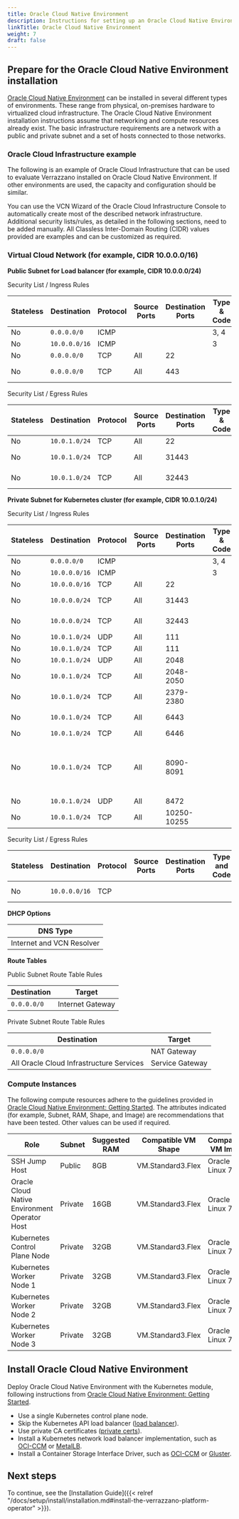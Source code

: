 ```yaml
---
title: Oracle Cloud Native Environment
description: Instructions for setting up an Oracle Cloud Native Environment cluster for Verrazzano
linkTitle: Oracle Cloud Native Environment
weight: 7
draft: false
---
```


## Prepare for the Oracle Cloud Native Environment installation
[Oracle Cloud Native Environment](https://docs.oracle.com/en/operating-systems/olcne/) can be installed in several different types of environments.
These range from physical, on-premises hardware to virtualized cloud infrastructure.
The Oracle Cloud Native Environment installation instructions assume that networking and compute resources already exist.
The basic infrastructure requirements are a network with a public and private subnet
and a set of hosts connected to those networks.

### Oracle Cloud Infrastructure example
The following is an example of Oracle Cloud Infrastructure that can be used to evaluate Verrazzano installed on Oracle Cloud Native Environment.
If other environments are used, the capacity and configuration should be similar.

You can use the VCN Wizard of the Oracle Cloud Infrastructure Console to automatically create most of the described network infrastructure.
Additional security lists/rules, as detailed in the following sections, need to be added manually.
All Classless Inter-Domain Routing (CIDR) values provided are examples and can be customized as required.

### Virtual Cloud Network (for example, CIDR 10.0.0.0/16)
**Public Subnet for Load balancer (for example, CIDR 10.0.0.0/24)**

Security List / Ingress Rules

| Stateless | Destination | Protocol | Source Ports | Destination Ports | Type & Code | Description |
|-----------|-------------|----------|--------------|-------------------|-------------|-------------|
| No       | `0.0.0.0/0`  | ICMP    |               |                   | 3, 4      | ICMP errors        |
| No       | `10.0.0.0/16`| ICMP    |               |                   | 3         | ICMP errors        |
| No       | `0.0.0.0/0`  | TCP     | All           | 22                |           | SSH                |
| No       | `0.0.0.0/0`  | TCP     | All           | 443               |           | HTTPS load balancer |


Security List / Egress Rules

|Stateless|Destination|Protocol|Source Ports| Destination Ports |Type & Code|Description        |
|---------|-----------|--------|------------|-------------------|-----------|-------------------|
|No       |`10.0.1.0/24`|TCP     |All         | 22                |           |SSH                |
|No       |`10.0.1.0/24`|TCP     |All         | 31443             |           |HTTPS load balancer|
|No       |`10.0.1.0/24`|TCP     |All         | 32443             |           |HTTPS load balancer|

**Private Subnet for Kubernetes cluster (for example, CIDR 10.0.1.0/24)**

Security List / Ingress Rules

|Stateless| Destination   | Protocol | Source Ports | Destination Ports | Type & Code |Description          |
|---------|---------------|----------|--------------|-------------------|------------|---------------------|
|No       | `0.0.0.0/0`   | ICMP     |              |                   | 3, 4       |ICMP errors          |
|No       | `10.0.0.0/16` | ICMP     |              |                   | 3          |ICMP errors          |
|No       | `10.0.0.0/16` | TCP      | All          | 22                |            |SSH                  |
|No       | `10.0.0.0/24` | TCP      | All          | 31443             |            |HTTPS load balancer  |
|No       | `10.0.0.0/24` | TCP      | All          | 32443             |            |HTTPS load balancer  |
|No       | `10.0.1.0/24` | UDP      | All          | 111               |            |NFS                  |
|No       | `10.0.1.0/24` | TCP      | All          | 111               |            |NFS                  |
|No       | `10.0.1.0/24` | UDP      | All          | 2048              |            |NFS                  |
|No       | `10.0.1.0/24` | TCP      | All          | 2048-2050         |            |NFS                  |
|No       | `10.0.1.0/24` | TCP      | All          | 2379-2380         |            |Kubernetes etcd      |
|No       | `10.0.1.0/24` | TCP      | All          | 6443              |            |Kubernetes API Server|
|No       | `10.0.1.0/24` | TCP      | All          | 6446              |            |MySQL                |
|No       | `10.0.1.0/24` | TCP      | All          | 8090-8091         |            |Oracle Cloud Native Environment Platform Agent |
|No       | `10.0.1.0/24` | UDP      | All          | 8472              |            |Flannel              |
|No       | `10.0.1.0/24` | TCP      | All          | 10250-10255       |            |Kubernetes Kublet    |

Security List / Egress Rules

|Stateless| Destination   |Protocol|Source Ports|Destination Ports|Type and Code|Description       |
|---------|---------------|--------|------------|-----------------|-------------|------------------|
|No       | `10.0.0.0/16` |TCP     |            |                 |             |All egress traffic|

**DHCP Options**

|DNS Type                 |
|-------------------------|
|Internet and VCN Resolver|

**Route Tables**

Public Subnet Route Table Rules

|Destination|Target          |
|-----------|----------------|
|`0.0.0.0/0`  |Internet Gateway|

Private Subnet Route Table Rules

| Destination     | Target         |
|----------------|---------------|
| `0.0.0.0/0`     | NAT Gateway    |
| All Oracle Cloud Infrastructure Services| Service Gateway|

### Compute Instances

The following compute resources adhere to the guidelines provided in [Oracle Cloud Native Environment: Getting Started](https://docs.oracle.com/en/operating-systems/olcne/).
The attributes indicated (for example, Subnet, RAM, Shape, and Image) are recommendations that have been tested.
Other values can be used if required.

| Role                          | Subnet  | Suggested RAM | Compatible VM Shape | Compatible VM Image |
|-------------------------------|---------|---------------|---------------------|---------------------|
| SSH Jump Host                 | Public  | 8GB           | VM.Standard3.Flex    | Oracle Linux 7.9    |
| Oracle Cloud Native Environment Operator Host           | Private | 16GB          | VM.Standard3.Flex    | Oracle Linux 7.9    |
| Kubernetes Control Plane Node | Private | 32GB          | VM.Standard3.Flex    | Oracle Linux 7.9    |
| Kubernetes Worker Node 1      | Private | 32GB          | VM.Standard3.Flex    | Oracle Linux 7.9    |
| Kubernetes Worker Node 2      | Private | 32GB          | VM.Standard3.Flex    | Oracle Linux 7.9    |
| Kubernetes Worker Node 3      | Private | 32GB          | VM.Standard3.Flex    | Oracle Linux 7.9    |

## Install Oracle Cloud Native Environment
Deploy Oracle Cloud Native Environment with the Kubernetes module, following instructions from [Oracle Cloud Native Environment: Getting Started](https://docs.oracle.com/en/operating-systems/olcne/).
* Use a single Kubernetes control plane node.
* Skip the Kubernetes API load balancer ([load balancer](https://docs.oracle.com/en/operating-systems/olcne/1.5/start/install.html#install-lb)).
* Use private CA certificates ([private certs](https://docs.oracle.com/en/operating-systems/olcne/1.5/start/install.html#certs-private)).
* Install a Kubernetes network load balancer implementation, such as [OCI-CCM](https://docs.oracle.com/en/operating-systems/olcne/1.5/lb/oci.html#oci) or [MetalLB](https://docs.oracle.com/en/operating-systems/olcne/1.5/lb/metallb.html#metallb).
* Install a Container Storage Interface Driver, such as [OCI-CCM](https://docs.oracle.com/en/operating-systems/olcne/1.5/storage/oci.html#oci) or [Gluster](https://docs.oracle.com/en/operating-systems/olcne/1.5/storage/gluster.html#gluster).

## Next steps

To continue, see the [Installation Guide]({{< relref "/docs/setup/install/installation.md#install-the-verrazzano-platform-operator" >}}).
